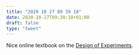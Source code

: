 ```yaml
---
title: "2020 10 27 09 39 18"
date: 2020-10-27T09:39:18+01:00
draft: false
type: "tweet"
---
```

Nice online textbook on the [Design of Experiments](https://online.stat.psu.edu/stat503/book/).
